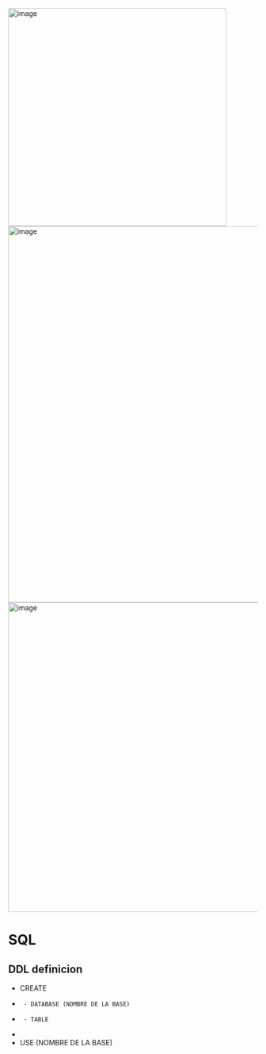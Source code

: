 <img width="440" alt="image" src="https://github.com/user-attachments/assets/b8097685-cd4a-45db-becd-3ab36bbbafa7">
<img width="760" alt="image" src="https://github.com/user-attachments/assets/358ae14c-b661-4836-907e-46726d5a8519">
<img width="625" alt="image" src="https://github.com/user-attachments/assets/75774fe3-f779-4b0d-95cf-70c764028bd7">

# SQL
## DDL definicion
* CREATE
*      - DATABASE (NOMBRE DE LA BASE)
*      - TABLE
*  
* USE (NOMBRE DE LA BASE)
